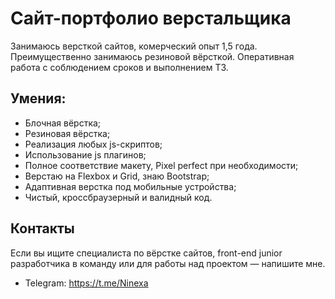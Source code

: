 # Сайт-портфолио верстальщика

Занимаюсь версткой сайтов, комерческий опыт 1,5 года. Преимущественно занимаюсь резиновой вёрсткой. Оперативная работа с соблюдением сроков и выполнением ТЗ.

## Умения:

- Блочная вёрстка;
- Резиновая вёрстка;
- Реализация любых js-скриптов;
- Использование js плагинов;
- Полное соответствие макету, Pixel perfect при необходимости;
- Верстаю на Flexbox и Grid, знаю Bootstrap;
- Адаптивная верстка под мобильные устройства;
- Чистый, кроссбраузерный и валидный код.

## Контакты

Если вы ищите специалиста по вёрстке сайтов, front-end junior разработчика в команду или для работы над проектом — напишите мне.

- Telegram: https://t.me/Ninexa

